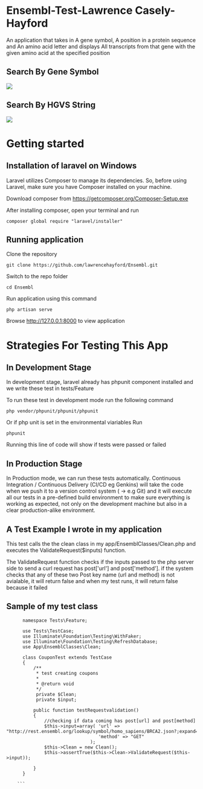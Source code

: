 # Ensembl-Test-Lawrence Casely-Hayford
 An application that takes in A gene symbol, A position in a protein sequence and An amino acid letter  and displays All transcripts from that gene with the given amino acid at the specified position


## Search By Gene Symbol
 ![](http://wizbizgh.com/ensembl_2.PNG)

## Search By HGVS String
  ![](http://wizbizgh.com/ensembl_1.PNG)


# Getting started

## Installation of laravel on Windows
Laravel utilizes Composer to manage its dependencies. So, before using Laravel, make sure you have Composer installed on your machine.

Download composer from https://getcomposer.org/Composer-Setup.exe

After installing composer, open your terminal and run

    composer global require "laravel/installer"

## Running application

Clone the repository

    git clone https://github.com/lawrencehayford/Ensembl.git

Switch to the repo folder

    cd Ensembl

Run application using this command

    php artisan serve

Browse http://127.0.0.1:8000 to view application

# Strategies For Testing This App

## In Development Stage

In development stage, laravel already has phpunit component installed and we write these test in tests/Feature

To run these test in development mode run the following command

    php vendor/phpunit/phpunit/phpunit

Or if php unit is set in the environmental viariables Run

    phpunit

Running this line of code will show if tests were passed or failed    

## In Production Stage

In Production mode, we can run these tests automatically.
Continuous Integration / Continuous Delivery (CI/CD eg Genkins) will take the code when we push it to a version control system ( → e.g Git) and it will execute all our tests in a pre-defined build environment to make sure everything is working as expected, not only on the development machine but also in a clear production-alike environment.


## A Test Example I wrote in my application

This test calls the the clean class in my app/EnsemblClasses/Clean.php and executes the ValidateRequest($inputs) function.

The ValidateRequest function checks if the inputs passed to the php server side to send a curl request has post['url'] and post['method']. if the system checks that any of these two Post key name (url and method) is not avialable, it will return false and when my test runs, it will return false because it failed

## Sample of my test class

  ```
        namespace Tests\Feature;

        use Tests\TestCase;
        use Illuminate\Foundation\Testing\WithFaker;
        use Illuminate\Foundation\Testing\RefreshDatabase;
        use App\EnsemblClasses\Clean;

        class CouponTest extends TestCase
        {
            /**
             * test creating coupons
             *
             * @return void
             */
             private $Clean;
             private $input;

            public function testRequestvalidation()
            {
                //checking if data coming has post[url] and post[method]
                $this->input=array( 'url' => "http://rest.ensembl.org/lookup/symbol/homo_sapiens/BRCA2.json?;expand=1",
                                    'method' => "GET"
                                 );
                $this->Clean = new Clean();
                $this->assertTrue($this->Clean->ValidateRequest($this->input));

            }
        }

      ```  
